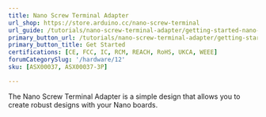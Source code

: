 ```yaml
---
title: Nano Screw Terminal Adapter
url_shop: https://store.arduino.cc/nano-screw-terminal
url_guide: /tutorials/nano-screw-terminal-adapter/getting-started-nano-screw-terminal
primary_button_url: /tutorials/nano-screw-terminal-adapter/getting-started-nano-screw-terminal
primary_button_title: Get Started
certifications: [CE, FCC, IC, RCM, REACH, RoHS, UKCA, WEEE]
forumCategorySlug: '/hardware/12'
sku: [ASX00037, ASX00037-3P]

---
```


The Nano Screw Terminal Adapter is a simple design that allows you to create robust designs with your Nano boards.
